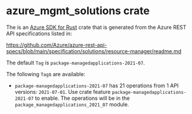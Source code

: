 # azure_mgmt_solutions crate

The is an [Azure SDK for Rust](https://github.com/Azure/azure-sdk-for-rust) crate that is generated from the Azure REST API specifications listed in:

https://github.com/Azure/azure-rest-api-specs/blob/main/specification/solutions/resource-manager/readme.md

The default `Tag` is `package-managedapplications-2021-07`.

The following `Tag`s are available:

- `package-managedapplications-2021-07` has 21 operations from 1 API versions: `2021-07-01`. Use crate feature `package-managedapplications-2021-07` to enable. The operations will be in the `package_managedapplications_2021_07` module.
